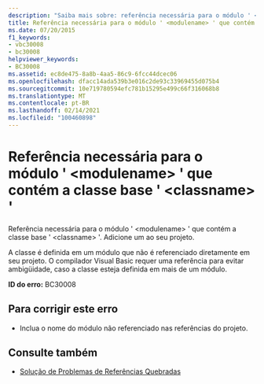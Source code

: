 ```yaml
---
description: "Saiba mais sobre: referência necessária para o módulo ' <modulename> ' que contém a classe base ' <classname> '"
title: Referência necessária para o módulo ' <modulename> ' que contém a classe base ' <classname> '
ms.date: 07/20/2015
f1_keywords:
- vbc30008
- bc30008
helpviewer_keywords:
- BC30008
ms.assetid: ec8de475-8a8b-4aa5-86c9-6fcc44dcec06
ms.openlocfilehash: dfacc14ada539b3e016c2de93c33969455d075b4
ms.sourcegitcommit: 10e719780594efc781b15295e499c66f316068b8
ms.translationtype: MT
ms.contentlocale: pt-BR
ms.lasthandoff: 02/14/2021
ms.locfileid: "100460898"
---
```

# <a name="reference-required-to-module-modulename-containing-the-base-class-classname"></a>Referência necessária para o módulo ' \<modulename> ' que contém a classe base ' \<classname> '

Referência necessária para o módulo ' \<modulename> ' que contém a classe base ' \<classname> '. Adicione um ao seu projeto.  
  
 A classe é definida em um módulo que não é referenciado diretamente em seu projeto. O compilador Visual Basic requer uma referência para evitar ambigüidade, caso a classe esteja definida em mais de um módulo.  
  
 **ID do erro:** BC30008  
  
## <a name="to-correct-this-error"></a>Para corrigir este erro  
  
- Inclua o nome do módulo não referenciado nas referências do projeto.  
  
## <a name="see-also"></a>Consulte também

- [Solução de Problemas de Referências Quebradas](/visualstudio/ide/troubleshooting-broken-references)
